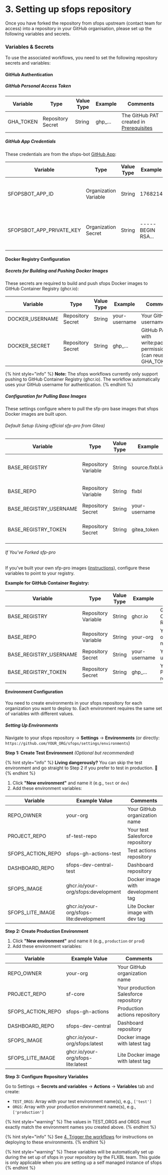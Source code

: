 # 3. Setting up sfops repository

Once you have forked the repository from sfops upstream (contact team for access) into a repository in your GitHub organisation, please set up the following variables and secrets.

### Variables & Secrets

To use the associated workflows, you need to set the following repository secrets and variables:

#### GitHub Authentication

##### GitHub Personal Access Token

| Variable  | Type              | Value Type | Example | Comments                                                             |
|-----------|-------------------|------------|---------|----------------------------------------------------------------------|
| GHA_TOKEN | Repository Secret | String     | ghp_... | The GitHub PAT created in [Prerequisites](./README.md#prerequisites) |

##### GitHub App Credentials

These credentials are from the sfops-bot [GitHub App](./github-app.md):

| Variable                 | Type                  | Value Type | Example           | Comments                                                             |
|--------------------------|-----------------------|------------|-------------------|----------------------------------------------------------------------|
| SFOPSBOT_APP_ID          | Organization Variable | String     | 1768214           | The App ID from your GitHub App settings page                        |
| SFOPSBOT_APP_PRIVATE_KEY | Organization Secret   | String     | -----BEGIN RSA... | The entire contents of the .pem file downloaded from your GitHub App |

#### Docker Registry Configuration

##### Secrets for Building and Pushing Docker Images

These secrets are required to build and push sfops Docker images to GitHub Container Registry (ghcr.io):

| Variable          | Type              | Value Type | Example       | Comments                                                        |
|-------------------|-------------------|------------|---------------|-----------------------------------------------------------------|
| DOCKER_USERNAME   | Repository Secret | String     | your-username | Your GitHub username                                            |
| DOCKER_SECRET     | Repository Secret | String     | ghp_...       | GitHub PAT with write:packages permission (can reuse GHA_TOKEN) |

{% hint style="info" %}
**Note:** The sfops workflows currently only support pushing to GitHub Container Registry (ghcr.io). The workflow automatically uses your GitHub username for authentication.
{% endhint %}

##### Configuration for Pulling Base Images

These settings configure where to pull the sfp-pro base images that sfops Docker images are built upon.

###### Default Setup (Using official sfp-pro from Gitea)

| Variable               | Type                | Value Type | Example         | Comments                                            |
|------------------------|---------------------|------------|-----------------|-----------------------------------------------------|
| BASE_REGISTRY          | Repository Variable | String     | source.flxbl.io | Keep as source.flxbl.io for official images         |
| BASE_REPO              | Repository Variable | String     | flxbl           | Keep as flxbl for official images                   |
| BASE_REGISTRY_USERNAME | Repository Secret   | String     | your-username   | Your Gitea username                                 |
| BASE_REGISTRY_TOKEN    | Repository Secret   | String     | gitea_token     | Your Gitea token (same as created in Prerequisites) |

###### If You've Forked sfp-pro

If you've built your own sfp-pro images ([instructions](https://docs.flxbl.io/sfp/getting-started/docker-images/sfp-pro#building-docker-images)), configure these variables to point to your registry.

**Example for GitHub Container Registry:**

| Variable               | Type                | Value Type | Example       | Comments                           |
|------------------------|---------------------|------------|---------------|------------------------------------|
| BASE_REGISTRY          | Repository Variable | String     | ghcr.io       | GitHub Container Registry          |
| BASE_REPO              | Repository Variable | String     | your-org      | Your GitHub organization name      |
| BASE_REGISTRY_USERNAME | Repository Secret   | String     | your-username | Your GitHub username               |
| BASE_REGISTRY_TOKEN    | Repository Secret   | String     | ghp_...       | Your GitHub PAT with read:packages |

#### Environment Configuration

You need to create environments in your sfops repository for each organization you want to deploy to. Each environment requires the same set of variables with different values.

##### Setting Up Environments

Navigate to your sfops repository → **Settings** → **Environments** (or directly: `https://github.com/YOUR_ORG/sfops/settings/environments`)

**Step 1: Create Test Environment** *(Optional but recommended)*

{% hint style="info" %}
**Living dangerously?** You can skip the test environment and go straight to Step 2 if you prefer to test in production. 🎲
{% endhint %}

1. Click **"New environment"** and name it (e.g., `test` or `dev`)
2. Add these environment variables:

| Variable             | Example Value                           | Comments                          |
|----------------------|-----------------------------------------|-----------------------------------|
| REPO_OWNER           | your-org                                | Your GitHub organization name     |
| PROJECT_REPO         | sf-test-repo                            | Your test Salesforce repository   |
| SFOPS_ACTION_REPO    | sfops-gh-actions-test                   | Test actions repository           |
| DASHBOARD_REPO       | sfops-dev-central-test                  | Dashboard repository              |
| SFOPS_IMAGE          | ghcr.io/your-org/sfops:development      | Docker image with development tag |
| SFOPS_LITE_IMAGE     | ghcr.io/your-org/sfops-lite:development | Lite Docker image with dev tag    |

**Step 2: Create Production Environment**

1. Click **"New environment"** and name it (e.g., `production` or `prod`)
2. Add these environment variables:

| Variable          | Example Value                      | Comments                              |
|-------------------|------------------------------------|---------------------------------------|
| REPO_OWNER        | your-org                           | Your GitHub organization name         |
| PROJECT_REPO      | sf-core                            | Your production Salesforce repository |
| SFOPS_ACTION_REPO | sfops-gh-actions                   | Production actions repository         |
| DASHBOARD_REPO    | sfops-dev-central                  | Dashboard repository                  |
| SFOPS_IMAGE       | ghcr.io/your-org/sfops:latest      | Docker image with latest tag          |
| SFOPS_LITE_IMAGE  | ghcr.io/your-org/sfops-lite:latest | Lite Docker image with latest tag     |

**Step 3: Configure Repository Variables**

Go to Settings → **Secrets and variables** → **Actions** → **Variables** tab and create:

- `TEST_ORGS`: Array with your test environment name(s), e.g., `['test']`
- `ORGS`: Array with your production environment name(s), e.g., `['production']`

{% hint style="warning" %}
The values in TEST_ORGS and ORGS must exactly match the environment names you created above.
{% endhint %}

{% hint style="info" %}
See [4. Trigger the workflows](./4.-trigger-the-workflows.md) for instructions on deploying to these environments.
{% endhint %}

{% hint style="warning" %}
These variables will be automatically set up during the set up of sfops in your repository by the FLXBL team. This guide is only applicable when you are setting up a self managed instance of sfops
{% endhint %}
